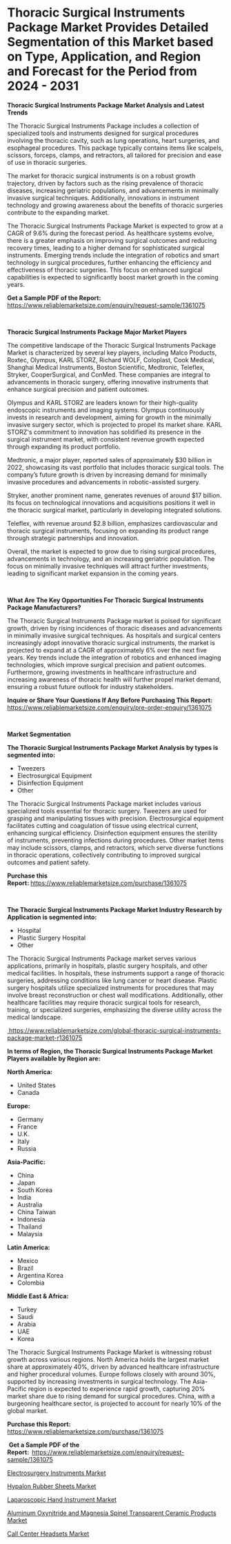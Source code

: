 <p><h1>Thoracic Surgical Instruments Package Market Provides Detailed Segmentation of this Market based on Type, Application, and Region and Forecast for the Period from 2024 - 2031</h1></p><p><strong>Thoracic Surgical Instruments Package Market Analysis and Latest Trends</strong></p>
<p><p>The Thoracic Surgical Instruments Package includes a collection of specialized tools and instruments designed for surgical procedures involving the thoracic cavity, such as lung operations, heart surgeries, and esophageal procedures. This package typically contains items like scalpels, scissors, forceps, clamps, and retractors, all tailored for precision and ease of use in thoracic surgeries.</p><p>The market for thoracic surgical instruments is on a robust growth trajectory, driven by factors such as the rising prevalence of thoracic diseases, increasing geriatric populations, and advancements in minimally invasive surgical techniques. Additionally, innovations in instrument technology and growing awareness about the benefits of thoracic surgeries contribute to the expanding market.</p><p>The Thoracic Surgical Instruments Package Market is expected to grow at a CAGR of 9.6% during the forecast period. As healthcare systems evolve, there is a greater emphasis on improving surgical outcomes and reducing recovery times, leading to a higher demand for sophisticated surgical instruments. Emerging trends include the integration of robotics and smart technology in surgical procedures, further enhancing the efficiency and effectiveness of thoracic surgeries. This focus on enhanced surgical capabilities is expected to significantly boost market growth in the coming years.</p></p>
<p><strong>Get a Sample PDF of the Report:&nbsp;</strong> <a href="https://www.reliablemarketsize.com/enquiry/request-sample/1361075">https://www.reliablemarketsize.com/enquiry/request-sample/1361075</a></p>
<p>&nbsp;</p>
<p><strong>Thoracic Surgical Instruments Package Major Market Players</strong></p>
<p><p>The competitive landscape of the Thoracic Surgical Instruments Package Market is characterized by several key players, including Malco Products, Roxtec, Olympus, KARL STORZ, Richard WOLF, Coloplast, Cook Medical, Shanghai Medical Instruments, Boston Scientific, Medtronic, Teleflex, Stryker, CooperSurgical, and ConMed. These companies are integral to advancements in thoracic surgery, offering innovative instruments that enhance surgical precision and patient outcomes.</p><p>Olympus and KARL STORZ are leaders known for their high-quality endoscopic instruments and imaging systems. Olympus continuously invests in research and development, aiming for growth in the minimally invasive surgery sector, which is projected to propel its market share. KARL STORZ's commitment to innovation has solidified its presence in the surgical instrument market, with consistent revenue growth expected through expanding its product portfolio.</p><p>Medtronic, a major player, reported sales of approximately $30 billion in 2022, showcasing its vast portfolio that includes thoracic surgical tools. The company’s future growth is driven by increasing demand for minimally invasive procedures and advancements in robotic-assisted surgery.</p><p>Stryker, another prominent name, generates revenues of around $17 billion. Its focus on technological innovations and acquisitions positions it well in the thoracic surgical market, particularly in developing integrated solutions.</p><p>Teleflex, with revenue around $2.8 billion, emphasizes cardiovascular and thoracic surgical instruments, focusing on expanding its product range through strategic partnerships and innovation.</p><p>Overall, the market is expected to grow due to rising surgical procedures, advancements in technology, and an increasing geriatric population. The focus on minimally invasive techniques will attract further investments, leading to significant market expansion in the coming years.</p></p>
<p>&nbsp;</p>
<p><strong>What Are The Key Opportunities For Thoracic Surgical Instruments Package Manufacturers?</strong></p>
<p><p>The Thoracic Surgical Instruments Package market is poised for significant growth, driven by rising incidences of thoracic diseases and advancements in minimally invasive surgical techniques. As hospitals and surgical centers increasingly adopt innovative thoracic surgical instruments, the market is projected to expand at a CAGR of approximately 6% over the next five years. Key trends include the integration of robotics and enhanced imaging technologies, which improve surgical precision and patient outcomes. Furthermore, growing investments in healthcare infrastructure and increasing awareness of thoracic health will further propel market demand, ensuring a robust future outlook for industry stakeholders.</p></p>
<p><strong>Inquire or Share Your Questions If Any Before Purchasing This Report:</strong> <a href="https://www.reliablemarketsize.com/enquiry/pre-order-enquiry/1361075">https://www.reliablemarketsize.com/enquiry/pre-order-enquiry/1361075</a></p>
<p>&nbsp;</p>
<p><strong>Market Segmentation</strong></p>
<p><strong>The Thoracic Surgical Instruments Package Market Analysis by types is segmented into:</strong></p>
<p><ul><li>Tweezers</li><li>Electrosurgical Equipment</li><li>Disinfection Equipment</li><li>Other</li></ul></p>
<p><p>The Thoracic Surgical Instruments Package market includes various specialized tools essential for thoracic surgery. Tweezers are used for grasping and manipulating tissues with precision. Electrosurgical equipment facilitates cutting and coagulation of tissue using electrical current, enhancing surgical efficiency. Disinfection equipment ensures the sterility of instruments, preventing infections during procedures. Other market items may include scissors, clamps, and retractors, which serve diverse functions in thoracic operations, collectively contributing to improved surgical outcomes and patient safety.</p></p>
<p><strong>Purchase this Report:&nbsp;</strong><a href="https://www.reliablemarketsize.com/purchase/1361075">https://www.reliablemarketsize.com/purchase/1361075</a></p>
<p>&nbsp;</p>
<p><strong>The Thoracic Surgical Instruments Package Market Industry Research by Application is segmented into:</strong></p>
<p><ul><li>Hospital</li><li>Plastic Surgery Hospital</li><li>Other</li></ul></p>
<p><p>The Thoracic Surgical Instruments Package market serves various applications, primarily in hospitals, plastic surgery hospitals, and other medical facilities. In hospitals, these instruments support a range of thoracic surgeries, addressing conditions like lung cancer or heart disease. Plastic surgery hospitals utilize specialized instruments for procedures that may involve breast reconstruction or chest wall modifications. Additionally, other healthcare facilities may require thoracic surgical tools for research, training, or specialized surgeries, emphasizing the diverse utility across the medical landscape.</p></p>
<p><a href="https://www.reliablemarketsize.com/global-thoracic-surgical-instruments-package-market-r1361075">&nbsp;https://www.reliablemarketsize.com/global-thoracic-surgical-instruments-package-market-r1361075</a></p>
<p><strong>In terms of Region, the Thoracic Surgical Instruments Package Market Players available by Region are:</strong></p>
<p>
    <p> <strong> North America: </strong>
        <ul>
            <li>United States</li>
            <li>Canada</li>
        </ul>
        </p> 
    <p> <strong> Europe: </strong>
        <ul>
            <li>Germany</li>
            <li>France</li>
            <li>U.K.</li>
            <li>Italy</li>
            <li>Russia</li>
        </ul>
        </p> 
    <p> <strong> Asia-Pacific: </strong>
        <ul>
            <li>China</li>
            <li>Japan</li>
            <li>South Korea</li>
            <li>India</li>
            <li>Australia</li>
            <li>China Taiwan</li>
            <li>Indonesia</li>
            <li>Thailand</li>
            <li>Malaysia</li>
        </ul>
        </p> 
    <p> <strong> Latin America: </strong>
        <ul>
            <li>Mexico</li>
            <li>Brazil</li>
            <li>Argentina Korea</li>
            <li>Colombia</li>
        </ul>
        </p> 
    <p> <strong> Middle East & Africa: </strong>
        <ul>
            <li>Turkey</li>
            <li>Saudi</li>
            <li>Arabia</li>
            <li>UAE</li>
            <li>Korea</li>
        </ul>
    </p>
    </p>
<p><p>The Thoracic Surgical Instruments Package Market is witnessing robust growth across various regions. North America holds the largest market share at approximately 40%, driven by advanced healthcare infrastructure and higher procedural volumes. Europe follows closely with around 30%, supported by increasing investments in surgical technology. The Asia-Pacific region is expected to experience rapid growth, capturing 20% market share due to rising demand for surgical procedures. China, with a burgeoning healthcare sector, is projected to account for nearly 10% of the global market.</p></p>
<p><strong>Purchase this Report: </strong><a href="https://www.reliablemarketsize.com/purchase/1361075">https://www.reliablemarketsize.com/purchase/1361075</a></p>
<p>&nbsp;<strong>Get a Sample PDF of the Report:&nbsp;&nbsp;</strong><a href="https://www.reliablemarketsize.com/enquiry/request-sample/1361075">https://www.reliablemarketsize.com/enquiry/request-sample/1361075</a></p>
<p><strong></strong></p>
<p><p><a href="https://www.linkedin.com/pulse/what-emerging-market-trends-electrosurgery-instruments-detailed-m0erc?trackingId=G4TNoORBRJO3Y%2FJr60gw5A%3D%3D">Electrosurgery Instruments Market</a></p><p><a href="https://issuu.com/reportprime-2/docs/hypalon-rubber-sheets-market-size-2_9519d14a04ca14">Hypalon Rubber Sheets Market</a></p><p><a href="https://www.linkedin.com/pulse/strategic-roadmap-global-laparoscopic-hand-instrument-market-tgjyc?trackingId=JqCpZY9DS8C0ON3J6liIPQ%3D%3D">Laparoscopic Hand Instrument Market</a></p><p><a href="https://issuu.com/reportprime-2/docs/aluminum-oxynitride-and-magnesia-sp_fb75bf155874ce">Aluminum Oxynitride and Magnesia Spinel Transparent Ceramic Products Market</a></p><p><a href="https://www.linkedin.com/pulse/insights-call-center-headsets-market-size-which-expanding-ckraf?trackingId=BprL7aK9T7yiUh479bWjQQ%3D%3D">Call Center Headsets Market</a></p></p>